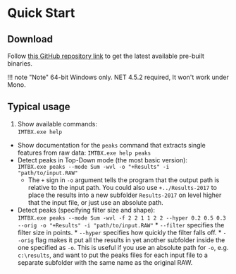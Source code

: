 # Quick Start

## Download
Follow
[this GitHub repository link](https://github.com/chhh/IMTBX/releases/latest)
to get the latest available pre-built binaries.  

!!! note "Note"
    64-bit Windows only. NET 4.5.2 required, It won't work under Mono.


## Typical usage

1. Show available commands:  
    `IMTBX.exe help`  
* Show documentation for the `peaks` command that extracts single features from
raw data:
    `IMTBX.exe help peaks`  
* Detect peaks in Top-Down mode (the most basic version):  
    `IMTBX.exe peaks --mode Sum -wvl -o "+Results" -i
    "path/to/input.RAW"`  
    * The `+` sign in `-o` argument tells the program that the output path is
      relative to the input path. You could also use `+../Results-2017` to place
      the results into a new subfolder `Results-2017` on level higher that the
      input file, or just use an absolute path.
* Detect peaks (specifying filter size and shape):  
    `IMTBX.exe peaks --mode Sum -wvl -f 2 2 1 1 2 2 --hyper 0.2 0.5 0.3
    --orig -o "+Results" -i "path/to/input.RAW"`
        * `--filter` specifies the filter size in points.
        * `--hyper` specifies how quickly the filter falls off.
        * `--orig` flag makes it put all the results in yet another subfolder
        inside the one specified as `-o`. This is useful if you use an absolute
        path for `-o`, e.g. `c:\results`, and want to put the peaks files for
        each input file to a separate subfolder with the same name as the
        original RAW.
